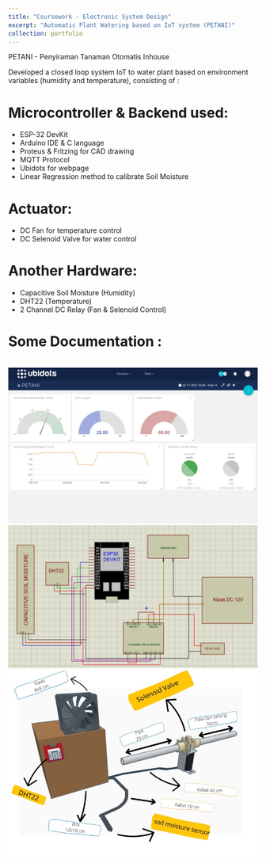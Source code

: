 ```yaml
---
title: "Coursework - Electronic System Design"
excerpt: "Automatic Plant Watering based on IoT system (PETANI)"
collection: portfolio
---
```


PETANI - Penyiraman Tanaman Otomatis Inhouse

Developed a closed loop system IoT to water plant based on environment variables (humidity and temperature), consisting of :

Microcontroller & Backend used:
=====
* ESP-32 DevKit
* Arduino IDE & C language
* Proteus & Fritzing for CAD drawing
* MQTT Protocol 
* Ubidots for webpage
* Linear Regression method to calibrate Soil Moisture

Actuator:
=====
* DC Fan for temperature control
* DC Selenoid Valve for water control

Another Hardware:
=====
* Capacitive Soil Moisture (Humidity)
* DHT22 (Temperature)
* 2 Channel DC Relay (Fan & Selenoid Control) 

Some Documentation :
=====
<br/><img src='/images/PETANI.png'>
<br/><img src='/images/PETANI-2.png'>
<br/><img src='/images/PETANI-3.png'>
